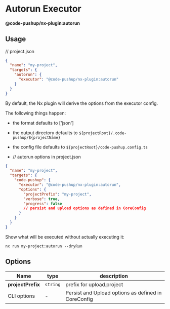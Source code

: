 # Autorun Executor

#### @code-pushup/nx-plugin:autorun

## Usage

// project.json
```json
{
  "name": "my-project",
  "targets": {
    "autorun": {
      "executor": "@code-pushup/nx-plugin:autorun"
    }
  }
}
```

By default, the Nx plugin will derive the options from the executor config.

The following things happen:
- the format defaults to ['json']
- the output directory defaults to `${projectRoot}/.code-pushup/${projectName}`
- the config file defaults to `${projectRoot}/code-pushup.config.ts`

- // autorun options in project.json

```json
{
  "name": "my-project",
  "targets": {
    "code-pushup": {
      "executor": "@code-pushup/nx-plugin:autorun",
      "options": {
        "projectPrefix": "my-project",
        "verbose": true,
        "progress": false
        // persist and upload options as defined in CoreConfig
      }
    }
  }
}
```

Show what will be executed without actually executing it:

`nx run my-project:autorun --dryRun`

## Options

| Name              | type        | description                                            |
|-------------------|-------------|--------------------------------------------------------|
| **projectPrefix** | `string`    | prefix for upload.project                              |
| CLI options       | -           | Persist and Upload options as defined in CoreConfig    |
